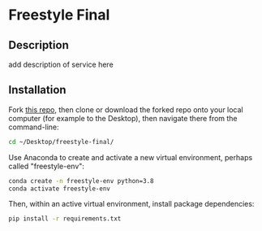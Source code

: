 #  Freestyle Final 

## Description 
add description of service here 

## Installation

Fork [this repo](https://github.com/agz9/freestyle-final), then clone or download the forked repo onto your local computer (for example to the Desktop), then navigate there from the command-line:

```sh
cd ~/Desktop/freestyle-final/
```

Use Anaconda to create and activate a new virtual environment, perhaps called "freestyle-env":

```sh
conda create -n freestyle-env python=3.8
conda activate freestyle-env
```

Then, within an active virtual environment, install package dependencies:

```sh
pip install -r requirements.txt
```
